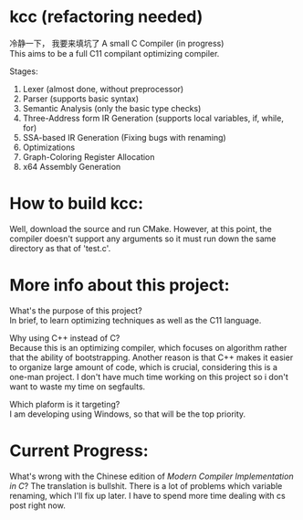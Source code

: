 # kcc (refactoring needed)
冷静一下， 我要来填坑了
A small C Compiler (in progress) </br>
This aims to be a full C11 compilant optimizing compiler.

Stages: </br>
1.  Lexer (almost done, without preprocessor)
2.  Parser (supports basic syntax)
3.  Semantic Analysis (only the basic type checks)
4.  Three-Address form IR Generation (supports local variables, if, while, for)
5.  SSA-based IR Generation (Fixing bugs with renaming)
6.  Optimizations
7.  Graph-Coloring Register Allocation
8.  x64 Assembly Generation

# How to build kcc:
Well, download the source and run CMake. However, at this point, the compiler doesn't support any arguments so it must run down the same directory as that of 'test.c'.

# More info about this project:
What's the purpose of this project? </br>
In brief, to learn optimizing techniques as well as the C11 language.

Why using C++ instead of C? </br>
Because this is an optimizing compiler, which focuses on algorithm rather that the ability of bootstrapping. Another reason is that C++ makes it easier to organize large amount of code, which is crucial, considering this is a one-man project. I don't have much time working on this project so i don't want to waste my time on segfaults.

Which plaform is it targeting? </br>
I am developing using Windows, so that will be the top priority.

# Current Progress:
What's wrong with the Chinese edition of <i>Modern Compiler Implementation in C</i>? The translation is bullshit.
There is a lot of problems which variable renaming, which I'll fix up later.
I have to spend more time dealing with cs post right now.
